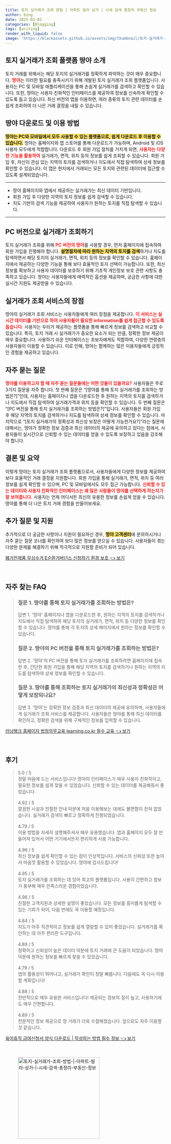 ```yaml
---
title: 토지 실거래가 조회 방법 | 아파트 빌라 상가 | 시세 검색 총정리 부동산 정보
author: bing
date: 2025-02-02
categories: [Blogging]
tags: [writing]
render_with_liquid: false
image: 'https://blackassets.github.io/assets/img/thumbnail/토지-실거래가-조회-방법-|-아파트-빌라-상가-|-시세-검색-총정리-부동산-정보.webp'
---
```



<h2 id='토지 실거래가 조회 플랫폼 땅야 소개'>토지 실거래가 조회 플랫폼 땅야 소개</h2>

<p>토지 거래를 위해서는 해당 토지의 실거래가를 정확하게 파악하는 것이 매우 중요합니다. <b><span style="color: #ee2323;">땅야</span></b>는 이러한 필요를 충족시키기 위해 개발된 토지 실거래가 조회 플랫폼입니다. 사용자는 PC 및 모바일 애플리케이션을 통해 손쉽게 실거래가를 검색하고 확인할 수 있습니다. 또한, 땅야는 사용자 친화적인 인터페이스를 제공하여 정보를 신속하게 확인할 수 있도록 돕고 있습니다. 최신 버전의 앱을 이용하면, 여러 종류의 토지 관련 데이터를 손쉽게 조회하여 더 나은 거래 결정을 내릴 수 있습니다.</p>

<h2 id='땅야 다운로드 및 이용 방법'>땅야 다운로드 및 이용 방법</h2>

<p><b><span style="background-color: #ffe066;">땅야는 PC와 모바일에서 모두 사용할 수 있는 플랫폼으로, 쉽게 다운로드 후 이용할 수 있습니다.</span></b> 땅야는 홈페이지와 앱 스토어를 통해 다운로드가 가능하며, Android 및 iOS 사용자 모두에게 적합합니다. 다운로드 후 회원 가입 절차를 거치게 되면, <b><span style="color: #ee2323;">사용자는 다양한 기능을 활용하여</span></b> 실거래가, 면적, 위치 등의 정보를 쉽게 조회할 수 있습니다. 회원 가입 후, 자신이 관심 있는 지역의 토지를 검색하거나 지도에서 직접 탐색하여 상세 정보를 확인할 수 있습니다. 이 앱은 현지에서 거래되는 모든 토지와 관련된 데이터에 접근할 수 있도록 설계되었습니다.</p>

<hr />

<ul>
    <li>땅야 홈페이지와 앱에서 제공하는 실거래가는 최신 데이터 기반입니다.</li>
    <li>회원 가입 후 다양한 지역의 토지 정보를 쉽게 검색할 수 있습니다.</li>
    <li>지도 기반의 검색 기능을 제공하여 사용자가 원하는 토지를 직접 탐색할 수 있습니다.</li>
</ul>

<hr />

<h2 id='PC 버전으로 실거래가 조회하기'>PC 버전으로 실거래가 조회하기</h2>

<p>토지 실거래가 조회를 위해 <b><span style="color: #ee2323;">PC 버전의 땅야</span></b>를 사용할 경우, 먼저 홈페이지에 접속하여 회원 가입을 진행해야 합니다. <b><span style="background-color: #ffe066;">설명절차에 따라 원하는 지역의 토지를 검색</span></b>하거나 지도를 탐색하면서 해당 토지의 실거래가, 면적, 위치 등의 정보를 확인할 수 있습니다. 홈페이지에서 제공하는 다양한 기능을 통해 보다 효율적인 토지 선택이 가능합니다. 또한, 최신 정보를 확보하고 사용자 데이터를 보호하기 위해 기초적 개인정보 보호 관련 사항도 충족하고 있습니다. 땅야는 사용자들에게 매력적인 옵션을 제공하며, 궁금한 사항에 대한 실시간 지원도 제공받을 수 있습니다.</p>

<h2 id='실거래가 조회 서비스의 장점'>실거래가 조회 서비스의 장점</h2>

<p>땅야의 실거래가 조회 서비스는 사용자들에게 여러 장점을 제공합니다. <b><span style="color: #ee2323;">이 서비스는 실시간 데이터를 기반으로 하여 사용자들이 필요한 information를 쉽게 접근할 수 있도록 돕습니다.</span></b> 사용자는 우리가 제공하는 플랫폼을 통해 빠르게 정보를 검색하고 비교할 수 있습니다. 특히, 토지 거래 시 실거래가가 중요한 요소가 되는 만큼, 정확한 정보 제공이 매우 중요합니다. 사용하기 쉬운 인터페이스는 초보자에게도 적합하여, 다양한 연령층의 사용자들이 이용할 수 있습니다. 이로 인해, 땅야는 함께하는 많은 이용자들에게 긍정적인 경험을 제공하고 있습니다.</p>

<h2 id='자주 묻는 질문'>자주 묻는 질문</h2>

<p><b><span style="color: #ee2323;">땅야를 이용하고자 할 때 자주 묻는 질문들에는 어떤 것들이 있을까요?</span></b> 사용자들은 주로 3가지 질문을 자주 합니다. 첫 번째 질문은 “[땅야를 통해 토지 실거래가를 조회하는 방법은?]”인데, 사용자는 홈페이지나 앱을 다운로드한 후 원하는 지역의 토지를 검색하거나 지도에서 직접 탐색하여 실거래가격과 위치 등을 확인할 수 있습니다. 두 번째 질문은 “[PC 버전을 통해 토지 실거래가를 조회하는 방법은?]”입니다. 사용자들은 회원 가입 후 해당 지역의 토지를 검색하거나 지도를 탐색하여 상세 정보를 확인할 수 있습니다. 마지막으로 “[토지 실거래가의 정확성과 최신성 보장은 어떻게 가능한가요?]”라는 질문에 대해서는, 땅야가 정확한 정보 검증과 최신 데이터의 제공에 유의하고 있다는 점에서, 사용자들이 실시간으로 신뢰할 수 있는 데이터를 얻을 수 있도록 보장하고 있음을 강조해야 합니다.</p>

<h2 id='결론 및 요약'>결론 및 요약</h2>

<p>이렇게 땅야는 토지 실거래가 조회 플랫폼으로서, 사용자들에게 다양한 정보를 제공하여 보다 효율적인 거래 결정을 지원합니다. 회원 가입을 통해 실거래가, 면적, 위치 등 여러 정보를 쉽게 확인할 수 있으며, PC 및 모바일에서도 모두 접근 가능합니다. <b><span style="color: #ee2323;">신뢰할 수 있는 데이터와 사용자 친화적인 인터페이스는 왜 많은 사람들이 땅야를 선택하게 하는지가 잘 보여줍니다.</span></b> 사용자는 언제 어디서든 최신의 유용한 정보를 손쉽게 얻을 수 있습니다. 땅야를 통해 더 나은 토지 거래 경험을 만들어보세요.</p>

<h2 id='추가 질문 및 지원'>추가 질문 및 지원</h2>

<p>추가적으로 더 궁금한 사항이나 지원이 필요하신 경우, <b><span style="background-color: #ffe066;">땅야 고객센터</span></b>에 문의하시거나 자주 묻는 질문 코너를 확인하여 보다 많은 정보를 얻으실 수 있습니다. 사용자들이 겪는 다양한 문제를 해결하기 위해 적극적으로 지원할 준비가 되어 있습니다.</p>


<p><a class="click-button" title="폐가전제품 무상수거 E순환거버넌스 신청하기 환경 보호" href="https://blackassets.github.io/posts/%ED%8F%90%EA%B0%80%EC%A0%84%EC%A0%9C%ED%92%88-%EB%AC%B4%EC%83%81%EC%88%98%EA%B1%B0-E%EC%88%9C%ED%99%98%EA%B1%B0%EB%B2%84%EB%84%8C%EC%8A%A4-%EC%8B%A0%EC%B2%AD%ED%95%98%EA%B8%B0-%ED%99%98%EA%B2%BD-%EB%B3%B4%ED%98%B8/" rel="dofollow">폐가전제품 무상수거 E순환거버넌스 신청하기 환경 보호 👈 보기</a></p><br>
<h2 id='자주_찾는_FAQ'>자주 찾는 FAQ</h2>
<div itemscope="" itemtype="https://schema.org/FAQPage"> 
<blockquote> 
<div itemscope="" itemprop="mainEntity" itemtype="https://schema.org/Question"> 
<h3 itemprop="name">질문 1. 땅야를 통해 토지 실거래가를 조회하는 방법은?</h3> 
<div itemscope="" itemprop="acceptedAnswer" itemtype="https://schema.org/Answer"> 
<span itemprop="text"> 
<p>답변 1. '땅야' 홈페이지나 앱을 다운로드한 후, 원하는 지역의 토지를 검색하거나 지도에서 직접 탐색하여 해당 토지의 실거래가, 면적, 위치 등 다양한 정보를 확인할 수 있습니다. 땅야를 통해 각 토지의 상세 페이지에서 원하는 정보를 확인할 수 있습니다.</p> 
</span> 
</div> 
</div> 

<div itemscope="" itemprop="mainEntity" itemtype="https://schema.org/Question"> 
<h3 itemprop="name">질문 2. 땅야의 PC 버전을 통해 토지 실거래가를 조회하는 방법은?</h3> 
<div itemscope="" itemprop="acceptedAnswer" itemtype="https://schema.org/Answer"> 
<span itemprop="text"> 
<p>답변 2. '땅야'의 PC 버전을 통해 토지 실거래가를 조회하려면 홈페이지에 접속한 후, 간단한 회원 가입을 통해 해당 지역의 토지를 검색하거나 원하는 지역의 지도를 탐색하여 상세 정보를 확인할 수 있습니다.</p> 
</span> 
</div> 
</div> 

<div itemscope="" itemprop="mainEntity" itemtype="https://schema.org/Question"> 
<h3 itemprop="name">질문 3. 땅야를 통해 조회하는 토지 실거래가의 최신성과 정확성은 어떻게 보장되나요?</h3> 
<div itemscope="" itemprop="acceptedAnswer" itemtype="https://schema.org/Answer"> 
<span itemprop="text"> 
<p>답변 3. '땅야'는 정확한 정보 검증과 최신 데이터의 제공에 유의하며, 사용자들에게 실거래가 조회 서비스를 제공합니다. 사용자들은 땅야를 통해 최신 데이터를 확인하고, 정확한 검색을 위해 구체적인 정보를 입력할 수 있습니다.</p> 
</span> 
</div> 
</div> 

</blockquote> 
</div>
<p><a class="click-button" title="러닝뱅크 홈페이지 법정의무교육 learning.co.kr 필수 교육" href="https://blackassets.github.io/posts/%EB%9F%AC%EB%8B%9D%EB%B1%85%ED%81%AC-%ED%99%88%ED%8E%98%EC%9D%B4%EC%A7%80-%EB%B2%95%EC%A0%95%EC%9D%98%EB%AC%B4%EA%B5%90%EC%9C%A1-learning.co.kr-%ED%95%84%EC%88%98-%EA%B5%90%EC%9C%A1/" rel="dofollow">러닝뱅크 홈페이지 법정의무교육 learning.co.kr 필수 교육 👈 보기</a></p><br>
<h2 id='후기'>후기</h2>
<div itemscope itemtype="https://schema.org/Product">
  <blockquote>
  <div itemprop="review" itemscope itemtype="https://schema.org/Review">
      <div itemprop="reviewRating" itemscope itemtype="https://schema.org/Rating"> <span itemprop="ratingValue">5.0</span> / <span itemprop="bestRating">5</span> </div>
      <span itemprop="reviewBody">정말 마음에 드는 서비스입니다! 땅야의 인터페이스가 매우 사용자 친화적이고, 필요한 정보를 쉽게 찾을 수 있었습니다. 신뢰할 수 있는 데이터를 제공해줘서 좋았습니다.</span>
  </div>
  <br>
  <div itemprop="review" itemscope itemtype="https://schema.org/Review">
      <div itemprop="reviewRating" itemscope itemtype="https://schema.org/Rating"> <span itemprop="ratingValue">4.92</span> / <span itemprop="bestRating">5</span> </div>
      <span itemprop="reviewBody">깔끔한 시설과 친절한 안내 덕분에 처음 이용해보는 데에도 불편함이 전혀 없었습니다. 실거래가 검색이 빠르고 정확하게 진행되었습니다.</span>
  </div>
  <br>
  <div itemprop="review" itemscope itemtype="https://schema.org/Review">
      <div itemprop="reviewRating" itemscope itemtype="https://schema.org/Rating"> <span itemprop="ratingValue">4.79</span> / <span itemprop="bestRating">5</span> </div>
      <span itemprop="reviewBody">이용 방법을 자세히 설명해주셔서 매우 유용했습니다. 앱과 홈페이지 모두 잘 만들어져 있어서 어떤 기기에서든지 편리하게 사용 가능합니다.</span>
  </div>
  <br>
  <div itemprop="review" itemscope itemtype="https://schema.org/Review">
      <div itemprop="reviewRating" itemscope itemtype="https://schema.org/Rating"> <span itemprop="ratingValue">4.96</span> / <span itemprop="bestRating">5</span> </div>
      <span itemprop="reviewBody">최신 정보를 쉽게 확인할 수 있는 점이 인상적입니다. 서비스의 신뢰성 또한 높아서 마음껏 활용할 수 있었습니다. 땅야에 감사드립니다!</span>
  </div>
  <br>
  <div itemprop="review" itemscope itemtype="https://schema.org/Review">
      <div itemprop="reviewRating" itemscope itemtype="https://schema.org/Rating"> <span itemprop="ratingValue">4.95</span> / <span itemprop="bestRating">5</span> </div>
      <span itemprop="reviewBody">토지 실거래가를 조회하는 데 있어 최고의 플랫폼입니다. 사용이 간편하고 정보가 풍부해 매우 만족스러운 경험이었습니다.</span>
  </div>
  <br>
  <div itemprop="review" itemscope itemtype="https://schema.org/Review">
      <div itemprop="reviewRating" itemscope itemtype="https://schema.org/Rating"> <span itemprop="ratingValue">4.96</span> / <span itemprop="bestRating">5</span> </div>
      <span itemprop="reviewBody">친절한 고객지원과 상세한 설명이 좋았습니다. 모든 정보를 흥미롭게 탐색할 수 있는 기회가 되어, 다음 번에도 꼭 이용할 예정입니다.</span>
  </div>
  <br>
  <div itemprop="review" itemscope itemtype="https://schema.org/Review">
      <div itemprop="reviewRating" itemscope itemtype="https://schema.org/Rating"> <span itemprop="ratingValue">4.84</span> / <span itemprop="bestRating">5</span> </div>
      <span itemprop="reviewBody">지도가 아주 직관적이고 정보를 쉽게 열람할 수 있어 좋았습니다. 실거래가를 확인하는 데 아주 편리한 도구입니다.</span>
  </div>
  <br>
  <div itemprop="review" itemscope itemtype="https://schema.org/Review">
      <div itemprop="reviewRating" itemscope itemtype="https://schema.org/Rating"> <span itemprop="ratingValue">4.89</span> / <span itemprop="bestRating">5</span> </div>
      <span itemprop="reviewBody">정확하고 신뢰성이 높은 데이터 덕분에 토지 거래에 큰 도움이 되었습니다. 땅야 덕분에 원하는 정보를 빠르게 찾을 수 있었습니다.</span>
  </div>
  <br>
  <div itemprop="review" itemscope itemtype="https://schema.org/Review">
      <div itemprop="reviewRating" itemscope itemtype="https://schema.org/Rating"> <span itemprop="ratingValue">4.79</span> / <span itemprop="bestRating">5</span> </div>
      <span itemprop="reviewBody">앱의 활용성이 뛰어나고, 실거래가 확인이 정말 빠릅니다. 다음에도 꼭 다시 이용할 계획입니다!</span>
  </div>
  <br>
  <div itemprop="review" itemscope itemtype="https://schema.org/Review">
      <div itemprop="reviewRating" itemscope itemtype="https://schema.org/Rating"> <span itemprop="ratingValue">4.88</span> / <span itemprop="bestRating">5</span> </div>
      <span itemprop="reviewBody">전반적으로 매우 유용한 서비스입니다! 제공되는 정보의 질이 높고, 사용하기에도 매우 간편합니다.</span>
  </div>
  <br>
  <div itemprop="review" itemscope itemtype="https://schema.org/Review">
      <div itemprop="reviewRating" itemscope itemtype="https://schema.org/Rating"> <span itemprop="ratingValue">4.89</span> / <span itemprop="bestRating">5</span> </div>
      <span itemprop="reviewBody">전문적인 정보 제공으로 땅 거래가 더욱 수월해졌습니다. 앞으로도 자주 이용할 것 같습니다.</span>
  </div>
  </blockquote>
</div>
<p><a class="click-button" title="육아휴직 급여신청서 양식 다운로드 | 작성하는 방법 필수 정보" href="https://blackassets.github.io/posts/%EC%9C%A1%EC%95%84%ED%9C%B4%EC%A7%81-%EA%B8%89%EC%97%AC%EC%8B%A0%EC%B2%AD%EC%84%9C-%EC%96%91%EC%8B%9D-%EB%8B%A4%EC%9A%B4%EB%A1%9C%EB%93%9C-%EC%9E%91%EC%84%B1%ED%95%98%EB%8A%94-%EB%B0%A9%EB%B2%95-%ED%95%84%EC%88%98-%EC%A0%95%EB%B3%B4/" rel="dofollow">육아휴직 급여신청서 양식 다운로드 | 작성하는 방법 필수 정보 👈 보기</a></p><br>
<figure class="image"><img src="https://blackassets.github.io/assets/img/thumbnail/토지-실거래가-조회-방법-|-아파트-빌라-상가-|-시세-검색-총정리-부동산-정보.webp" alt="토지-실거래가-조회-방법-|-아파트-빌라-상가-|-시세-검색-총정리-부동산-정보" width="256" height="256"></figure>